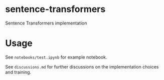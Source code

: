 # sentence-transformers
Sentence Transformers implementation

# Usage

See `notebooks/test.ipynb` for example notebook.

See `discussions.md` for further discussions on the implementation choices and training.
